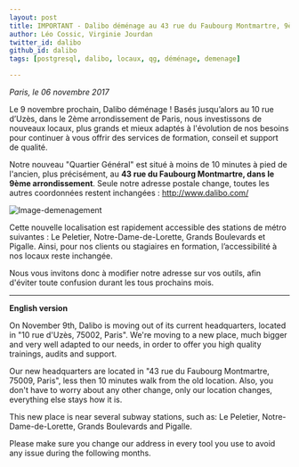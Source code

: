 ```yaml
---
layout: post
title: IMPORTANT - Dalibo déménage au 43 rue du Faubourg Montmartre, 9ème arr, Paris
author: Léo Cossic, Virginie Jourdan
twitter_id: dalibo
github_id: dalibo
tags: [postgresql, dalibo, locaux, qg, déménage, demenage]

---
```


*Paris, le 06 novembre 2017*


Le 9 novembre prochain, Dalibo déménage ! Basés jusqu’alors au 10 rue d’Uzès, dans le 2ème arrondissement de Paris, nous investissons de nouveaux locaux, plus grands et mieux adaptés à l'évolution de nos besoins pour continuer à vous offrir des services de formation, conseil et support de qualité.

<!--MORE-->

Notre nouveau "Quartier Général" est situé à moins de 10 minutes à pied de l'ancien, plus précisément, au **43 rue du Faubourg Montmartre, dans le 9ème arrondissement**.
Seule notre adresse postale change, toutes les autres coordonnées restent inchangées : http://www.dalibo.com/


![Image-demenagement](https://github.com/dalibo/blog/blob/gh-pages/demenagement.png?raw=true)


Cette nouvelle localisation est rapidement accessible des stations de métro suivantes : Le Peletier, Notre-Dame-de-Lorette, Grands Boulevards et Pigalle. Ainsi, pour nos clients ou stagiaires en formation, l’accessibilité à nos locaux reste inchangée.

Nous vous invitons donc à modifier notre adresse sur vos outils, afin d'éviter toute confusion durant les tous prochains mois.


---

**English version**



On November 9th, Dalibo is moving out of its current headquarters, located in "10 rue d'Uzès, 75002, Paris". We're moving to a new place, much bigger and very well adapted to our needs, in order to offer you high quality trainings, audits and support.

Our new headquarters are located in "43 rue du Faubourg Montmartre, 75009, Paris", less then 10 minutes walk from the old location. Also, you don't have to worry about any other change, only our location changes, everything else stays how it is.

This new place is near several subway stations, such as: Le Peletier, Notre-Dame-de-Lorette, Grands Boulevards and Pigalle.

Please make sure you change our address in every tool you use to avoid any issue during the following months.
